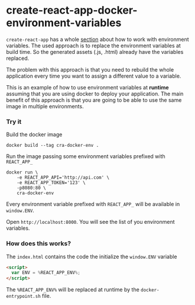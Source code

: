 # create-react-app-docker-environment-variables

`create-react-app` has a whole [section](https://facebook.github.io/create-react-app/docs/adding-custom-environment-variables) about how to work with environment variables. The used approach is to replace the environment variables at build time. So the generated assets (.js, .html) already have the variables replaced.

The problem with this approach is that you need to rebuild the whole application every time you want to assign a different value to a variable. 

This is an example of how to use environment variables at **runtime** assuming that you are using docker to deploy your application. The main benefit of this approach is that you are going to be able to use the same image in multiple environments.

### Try it

Build the docker image 

```
docker build --tag cra-docker-env .
```

Run the image passing some environment variables prefixed with `REACT_APP_`

```
docker run \
    -e REACT_APP_API='http://api.com' \
    -e REACT_APP_TOKEN='123' \
    -p8080:80 \
    cra-docker-env  
```

Every environment variable prefixed with `REACT_APP_` will be available in `window.ENV`.

Open `http://localhost:8000`. You will see the list of you environment variables.

### How does this works?

The `index.html` contains the code the initialize the `window.ENV` variable

```html
<script>
  var ENV = %REACT_APP_ENV%;
</script>
```

The `%REACT_APP_ENV%` will be replaced at runtime by the `docker-entrypoint.sh` file.
